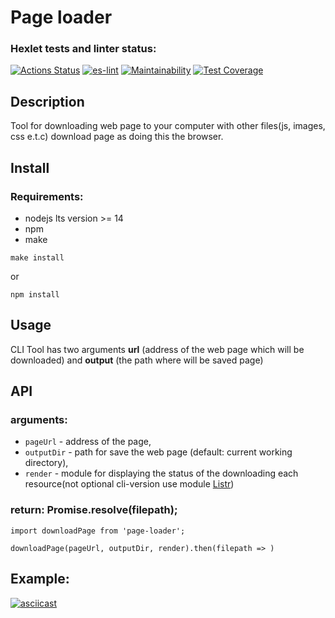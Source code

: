 # Page loader
### Hexlet tests and linter status:
[![Actions Status](https://github.com/alexeylozenko/backend-project-lvl3/workflows/hexlet-check/badge.svg)](https://github.com/alexeylozenko/backend-project-lvl3/actions)
[![es-lint](https://github.com/alexeylozenko/backend-project-lvl3/actions/workflows/eslint.yml/badge.svg)](https://github.com/alexeylozenko/backend-project-lvl3/actions/workflows/eslint.yml)
[![Maintainability](https://api.codeclimate.com/v1/badges/64f1b3d3678b71e17c5b/maintainability)](https://codeclimate.com/github/alexeylozenko/backend-project-lvl3/maintainability)
[![Test Coverage](https://api.codeclimate.com/v1/badges/64f1b3d3678b71e17c5b/test_coverage)](https://codeclimate.com/github/alexeylozenko/backend-project-lvl3/test_coverage)
## Description
Tool for downloading web page to your computer with other files(js, images, css e.t.c) download page as doing this the browser.
## Install
### Requirements:
* nodejs lts version >= 14
* npm
* make

``` 
make install 
```

or 

``` 
npm install
```

## Usage
CLI Tool has two arguments **url** (address of the web page which will be downloaded) and **output** (the path where will be saved page)

## API
### arguments:
* `pageUrl` - address of the page, 
* `outputDir` - path for save the web page (default: current working directory),
* `render` - module for displaying the status of the downloading each resource(not optional cli-version use module [Listr](https://github.com/SamVerschueren/listr))

### return: Promise.resolve(filepath);

``` 
import downloadPage from 'page-loader';
 
downloadPage(pageUrl, outputDir, render).then(filepath => )
```

## Example:
[![asciicast](https://asciinema.org/a/461199.svg)](https://asciinema.org/a/461199)